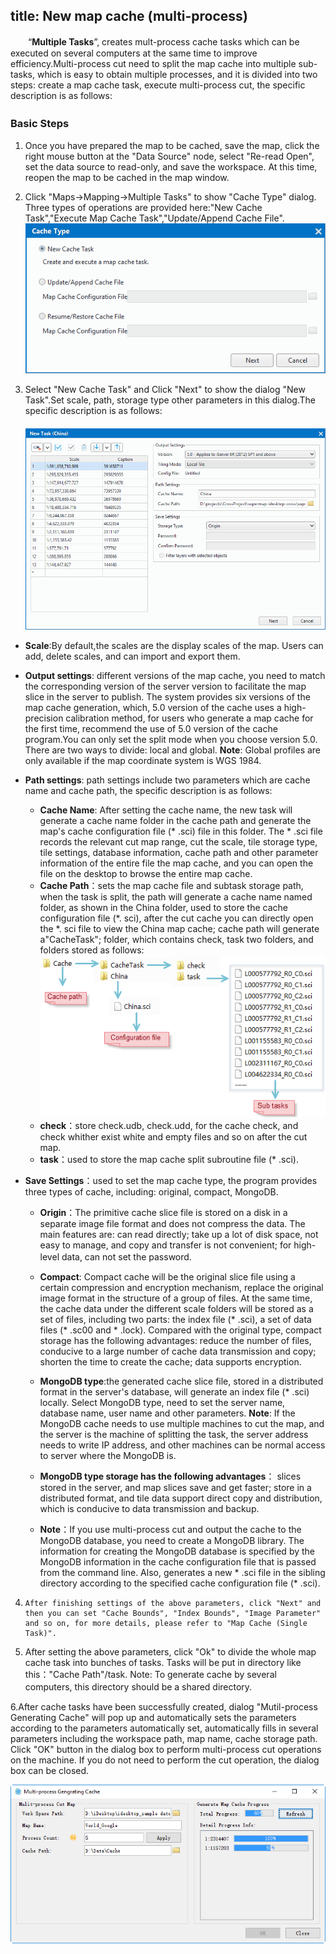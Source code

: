 title: New map cache (multi-process)
---
　　“**Multiple Tasks**”, creates mult-process cache tasks which can be executed on several computers at the same time to improve efficiency.Multi-process cut need to split the map cache into multiple sub-tasks, which is easy to obtain multiple processes, and it is divided into two steps: create a map cache task, execute multi-process cut, the specific description is as follows:

### Basic Steps    　　

  1. Once you have prepared the map to be cached, save the map, click the right mouse button at the &quot;Data Source&quot; node, select &quot;Re-read Open&quot;, set the data source to read-only, and save the workspace. At this time, reopen the map to be cached in the map window.

  2. Click "Maps->Mapping->Multiple Tasks" to show "Cache Type" dialog. Three types of operations are provided here:"New Cache Task","Execute Map Cache Task","Update/Append Cache File".
  ![](img/MultiProcessSelect.png)  
  3. Select "New Cache Task" and Click "Next" to show the dialog "New Task".Set scale, path, storage type other parameters in this dialog.The specific description is as follows:<br/>
　
  ![](img/CreateMultiProcessCache.png)  

  -  **Scale**:By default,the scales are the display scales of the map. Users can add, delete scales, and can import and export them.    
  -  **Output settings**: different versions of the map cache, you need to match the corresponding version of the server version to facilitate the map slice in the server to publish. The system provides six versions of the map cache generation, which, 5.0 version of the cache uses a high-precision calibration method, for users who generate a map cache for the first time, recommend the use of 5.0 version of the cache program.You can only set the split mode when you choose version 5.0. There are two ways to divide: local and global. **Note**: Global profiles are only available if the map coordinate system is WGS 1984. 
  -  **Path settings**: path settings include two parameters which are cache name and cache path, the specific description is as follows: 
  
      - **Cache Name**: After setting the cache name, the new task will generate a cache name folder in the cache path and generate the map's cache configuration file (* .sci) file in this folder. The * .sci file records the relevant cut map range, cut the scale, tile storage type, tile settings, database information, cache path and other parameter information of the entire file the map cache, and you can open the file on the desktop to browse the entire map cache.  
      - **Cache Path**：sets the map cache file and subtask storage path, when the task is split, the path will generate a cache name named folder, as shown in the China folder, used to store the cache configuration file (*. sci), after the cut cache you can directly open the *. sci file to view the China map cache; cache path will generate a"CacheTask"; folder, which contains check, task two folders, and folders stored as follows:  
   ![](img/MultiProcessCacheFile.png)    
       - **check**：store check.udb, check.udd, for the cache check, and check whither exist white and empty files and so on after the cut map.
       - **task**：used to store the map cache split subroutine file (* .sci).
    
  -   **Save Settings**：used to set the map cache type, the program provides three types of cache, including: original, compact, MongoDB. 
  
       - **Origin**：The primitive cache slice file is stored on a disk in a separate image file format and does not compress the data. The main features are: can read directly; take up a lot of disk space, not easy to manage, and copy and transfer is not convenient; for high-level data, can not set the password.　　
       - **Compact**: Compact cache will be the original slice file using a certain compression and encryption mechanism, replace the original image format in the structure of a group of files. At the same time, the cache data under the different scale folders will be stored as a set of files, including two parts: the index file (* .sci), a set of data files (* .sc00 and * .lock). Compared with the original type, compact storage has the following advantages: reduce the number of files, conducive to a large number of cache data transmission and copy; shorten the time to create the cache; data supports encryption.
       - **MongoDB type**:the generated cache slice file, stored in a distributed format in the server's database, will generate an index file (* .sci) locally. Select MongoDB type, need to set the server name, database name, user name and other parameters. **Note**: If the MongoDB cache needs to use multiple machines to cut the map, and the server is the machine of splitting the task, the server address needs to write IP address, and other machines can be normal access to server where the MongoDB is.
       - **MongoDB type storage has the following advantages**： slices stored in the server, and map slices save and get faster; store in a distributed format, and tile data support direct copy and distribution, which is conducive to data transmission and backup.
      
       - **Note**：If you use multi-process cut and output the cache to the MongoDB database, you need to create a MongoDB library. The information for creating the MongoDB database is specified by the MongoDB information in the cache configuration file that is passed from the command line. Also, generates a new * .sci file in the sibling directory according to the specified cache configuration file (* .sci).  
 4. 	After finishing settings of the above parameters, click "Next" and then you can set "Cache Bounds", "Index Bounds", "Image Parameter" and so on, for more details, please refer to "Map Cache (Single Task)".
   

 5. After setting the above parameters, click "Ok" to divide the whole map cache task into bunches of tasks. Tasks will be put in directory like this："Cache Path"/task. Note: To generate cache by several computers, this directory should be a shared directory.　　

 6.After cache tasks have been successfully created, dialog "Mutil-process Generating Cache" will pop up and automatically sets the parameters according to the parameters automatically set, automatically fills in several parameters including the workspace path, map name, cache storage path. Click "OK" button in the dialog box to perform multi-process cut operations on the machine. If you do not need to perform the cut operation, the dialog box can be closed.  
 
 ![](img/MultiProcessCacheDia.png)  

   
   
　　 　　
   
 
   
